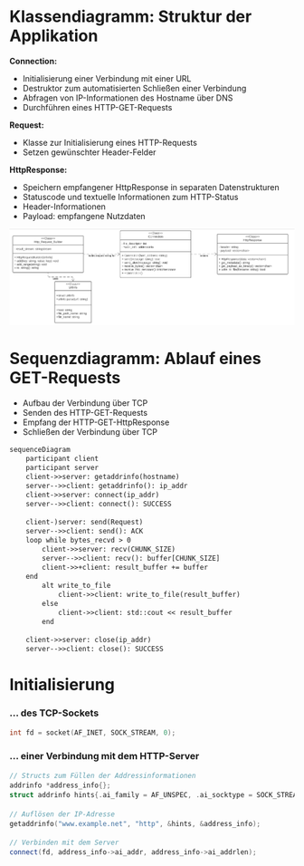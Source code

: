 # Klassendiagramm: Struktur der Applikation
**Connection:**
- Initialisierung einer Verbindung mit einer URL
- Destruktor zum automatisierten Schließen einer Verbindung
- Abfragen von IP-Informationen des Hostname über DNS
- Durchführen eines HTTP-GET-Requests

**Request:**
- Klasse zur Initialisierung eines HTTP-Requests
- Setzen gewünschter Header-Felder

**HttpResponse:**
- Speichern empfangener HttpResponse in separaten Datenstrukturen
- Statuscode und textuelle Informationen zum HTTP-Status
- Header-Informationen
- Payload: empfangene Nutzdaten

![Class Diagram](ClassDiagram.png "UML Class Diagram")

# Sequenzdiagramm: Ablauf eines GET-Requests
- Aufbau der Verbindung über TCP
- Senden des HTTP-GET-Requests
- Empfang der HTTP-GET-HttpResponse
- Schließen der Verbindung über TCP
```mermaid
sequenceDiagram
    participant client
    participant server
    client->>server: getaddrinfo(hostname)
    server-->>client: getaddrinfo(): ip_addr
    client->>server: connect(ip_addr)
    server-->>client: connect(): SUCCESS
    
    client-)server: send(Request)
    server-->>client: send(): ACK
    loop while bytes_recvd > 0
        client->>server: recv(CHUNK_SIZE)
        server-->>client: recv(): buffer[CHUNK_SIZE]
        client->>+client: result_buffer += buffer
    end
        alt write_to_file
            client->>client: write_to_file(result_buffer)
        else
            client->>client: std::cout << result_buffer
        end
    
    client->>server: close(ip_addr)
    server-->>client: close(): SUCCESS
```

# Initialisierung
### ... des TCP-Sockets
```c
int fd = socket(AF_INET, SOCK_STREAM, 0);
```

### ... einer Verbindung mit dem HTTP-Server
```c++
// Structs zum Füllen der Addressinformationen
addrinfo *address_info{};
struct addrinfo hints{.ai_family = AF_UNSPEC, .ai_socktype = SOCK_STREAM};

// Auflösen der IP-Adresse
getaddrinfo("www.example.net", "http", &hints, &address_info);

// Verbinden mit dem Server
connect(fd, address_info->ai_addr, address_info->ai_addrlen);
```